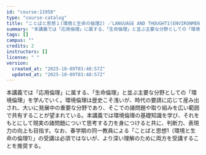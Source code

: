 ```yaml
---
id: "course:11958"
type: "course-catalog"
title: "ことばと思想１(環境と生命の倫理2) ／LANGUAGE AND THOUGHT1(ENVIRONMENTAL AND BIOETHICS 2)"
summary: "本講義では「応用倫理」に属する、「生命倫理」と並ぶ主要な分野としての「環境倫理」を学んでいく。環境倫理は歴史こそ浅いが、時代の要請に応じて産み出され、大いに発展中の重要な分野であり、そこでの諸問題や取り組みを広い範囲で共有することが望まれて…"
tags: []
campus: ""
credits: 2
instructors: []
license: " "
version:
  created_at: "2025-10-09T03:48:57Z"
  updated_at: "2025-10-09T03:48:57Z"
---
```


本講義では「応用倫理」に属する、「生命倫理」と並ぶ主要な分野としての「環境倫理」を学んでいく。環境倫理は歴史こそ浅いが、時代の要請に応じて産み出され、大いに発展中の重要な分野であり、そこでの諸問題や取り組みを広い範囲で共有することが望まれている。本講義では環境倫理の基礎知識を学び、それをもとにして現実の諸問題について思考する力を身につけると共に、判断力、表現力の向上も目指す。なお、春学期の同一教員による「ことばと思想1（環境と生命の倫理1）」の受講は必須ではないが、より深い理解のために両方を受講することを推奨する。
